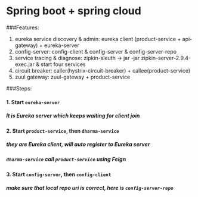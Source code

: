 # Spring boot + spring cloud

###Features:
1. eureka service discovery & admin: eureka client (product-service + api-gateway) + eureka-server
2. config-server: config-client & config-server & config-server-repo
3. service tracing & diagnose: zipkin-sleuth -> jar -jar zipkin-server-2.9.4-exec.jar & start four services
4. circuit breaker: caller(hystrix-circuit-breaker) + callee(product-service)
5. zuul gateway: zuul-gateway + product-service

###Steps:
#### 1. Start `eureka-server`
##### It is Eureka server which keeps waiting for client join
#### 2. Start `product-service`, then `dharma-service`
##### they are Eureka client, will auto register to Eureka server
##### `dharma-service` call `product-service` using Feign
#### 3. Start `config-server`, then `config-client`
##### make sure that local repo uri is correct, here is `config-server-repo`


